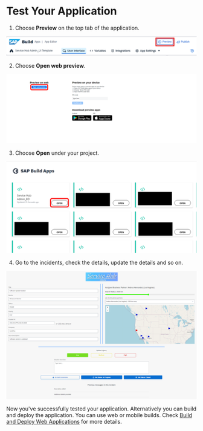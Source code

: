 # Test Your Application

1. Choose **Preview** on the top tab of the application.

![](../screenshots/Picture203.png)

2. Choose **Open web preview**.

![](../screenshots/Picture174.png)

3. Choose **Open** under your project. 

![](../screenshots/Picture175.png)

4. Go to the incidents, check the details, update the details and so on.

![](../screenshots/result.png)

Now you've successfully tested your application. Alternatively you can build and deploy the application. You can use web or mobile builds. Check [Build and Deploy Web Applications](https://help.sap.com/docs/build-apps/service-guide/build-and-deploy-web-applications) for more details.
